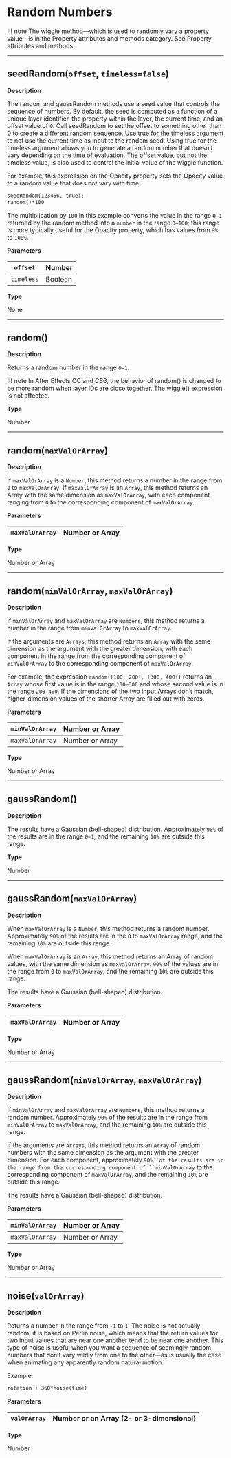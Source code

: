 # Random Numbers

!!! note
    The wiggle method—which is used to randomly vary a property value—is in the Property attributes and methods category. See Property attributes and methods.

---

## seedRandom(`offset`, `timeless=false`)

**Description**

The random and gaussRandom methods use a seed value that controls the sequence of numbers. By default, the seed is computed as a function of a unique layer identifier, the property within the layer, the current time, and an offset value of `0`. Call seedRandom to set the offset to something other than 0 to create a different random sequence. Use true for the timeless argument to not use the current time as input to the random seed. Using true for the timeless argument allows you to generate a random number that doesn’t vary depending on the time of evaluation. The offset value, but not the timeless value, is also used to control the initial value of the wiggle function.

For example, this expression on the Opacity property sets the Opacity value to a random value that does not vary with time:

```default
seedRandom(123456, true);
random()*100
```

The multiplication by `100` in this example converts the value in the range `0–1` returned by the random method into a `number` in the range `0–100`; this range is more typically useful for the Opacity property, which has values from `0%` to `100%`.

**Parameters**

| `offset`   | Number   |
|------------|----------|
| `timeless` | Boolean  |

**Type**

None

---

## random()

**Description**

Returns a random number in the range `0–1`.

!!! note
    In After Effects CC and CS6, the behavior of random() is changed to be more random when layer IDs are close together. The wiggle() expression is not affected.

**Type**

Number

---

## random(`maxValOrArray`)

**Description**

If `maxValOrArray` is a `Number`, this method returns a number in the range from `0` to `maxValOrArray`. If `maxValOrArray` is an `Array`, this method returns an Array with the same dimension as `maxValOrArray`, with each component ranging from `0` to the corresponding component of `maxValOrArray`.

**Parameters**

| `maxValOrArray`   | Number or Array   |
|-------------------|-------------------|

**Type**

Number or Array

---

## random(`minValOrArray`, `maxValOrArray`)

**Description**

If `minValOrArray` and `maxValOrArray` are `Numbers`, this method returns a number in the range from `minValOrArray` to `maxValOrArray`.

If the arguments are `Arrays`, this method returns an `Array` with the same dimension as the argument with the greater dimension, with each component in the range from the corresponding component of `minValOrArray` to the corresponding component of `maxValOrArray`.

For example, the expression `random([100, 200], [300, 400])` returns an `Array` whose first value is in the range `100–300` and whose second value is in the range `200–400`. If the dimensions of the two input Arrays don’t match, higher-dimension values of the shorter Array are filled out with zeros.

**Parameters**

| `minValOrArray`   | Number or Array   |
|-------------------|-------------------|
| `maxValOrArray`   | Number or Array   |

**Type**

Number or Array

---

## gaussRandom()

**Description**

The results have a Gaussian (bell-shaped) distribution. Approximately `90%` of the results are in the range `0–1`, and the remaining `10%` are outside this range.

**Type**

Number

---

## gaussRandom(`maxValOrArray`)

**Description**

When `maxValOrArray` is a `Number`, this method returns a random number. Approximately `90%` of the results are in the `0` to `maxValOrArray` range, and the remaining `10%` are outside this range.

When `maxValOrArray` is an `Array`, this method returns an Array of random values, with the same dimension as `maxValOrArray`. `90%` of the values are in the range from `0` to `maxValOrArray`, and the remaining `10%` are outside this range.

The results have a Gaussian (bell-shaped) distribution.

**Parameters**

| `maxValOrArray`   | Number or Array   |
|-------------------|-------------------|

**Type**

Number or Array

---

## gaussRandom(`minValOrArray`, `maxValOrArray`)

**Description**

If `minValOrArray` and `maxValOrArray` are `Numbers`, this method returns a random number. Approximately `90%` of the results are in the range from `minValOrArray` to `maxValOrArray`, and the remaining `10%` are outside this range.

If the arguments are `Arrays`, this method returns an `Array` of random numbers with the same dimension as the argument with the greater dimension. For each component, approximately `90%``of the results are in the range from the corresponding component of ``minValOrArray` to the corresponding component of `maxValOrArray`, and the remaining `10%` are outside this range.

The results have a Gaussian (bell-shaped) distribution.

**Parameters**

| `minValOrArray`   | Number or Array   |
|-------------------|-------------------|
| `maxValOrArray`   | Number or Array   |

**Type**

Number or Array

---

## noise(`valOrArray`)

**Description**

Returns a number in the range from `-1` to `1`. The noise is not actually random; it is based on Perlin noise, which means that the return values for two input values that are near one another tend to be near one another. This type of noise is useful when you want a sequence of seemingly random numbers that don’t vary wildly from one to the other—as is usually the case when animating any apparently random natural motion.

Example:

```default
rotation + 360*noise(time)
```

**Parameters**

| `valOrArray`   | Number or an Array (2- or 3-dimensional)   |
|----------------|--------------------------------------------|

**Type**

Number
